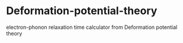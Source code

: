 # Deformation-potential-theory
electron-phonon relaxation time calculator from Deformation potential theory
